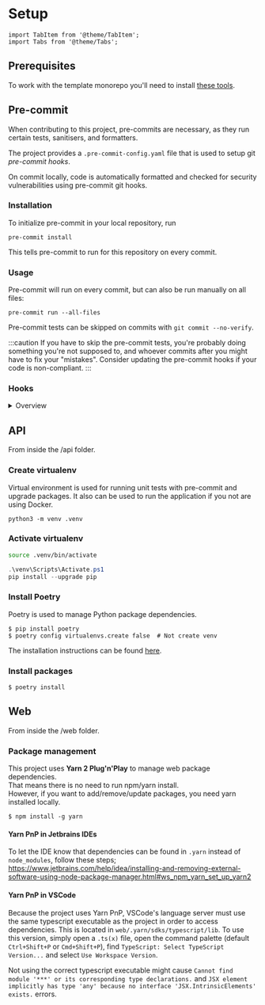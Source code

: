 # Setup

```mdx-code-block
import TabItem from '@theme/TabItem';
import Tabs from '@theme/Tabs';
```

## Prerequisites

To work with the template monorepo you'll need to install [these tools](../../about/running/01-prerequisites.md).

## Pre-commit

When contributing to this project, pre-commits are necessary, as they run certain tests, sanitisers, and formatters.

The project provides a `.pre-commit-config.yaml` file that is used to setup git _pre-commit hooks_.

On commit locally, code is automatically formatted and checked for security vulnerabilities using pre-commit git hooks.

### Installation

To initialize pre-commit in your local repository, run

```shell
pre-commit install
```

This tells pre-commit to run for this repository on every commit.

### Usage

Pre-commit will run on every commit, but can also be run manually on all files:

```shell
pre-commit run --all-files
```

Pre-commit tests can be skipped on commits with `git commit --no-verify`.

:::caution
If you have to skip the pre-commit tests, you're probably doing something you're not supposed to, and whoever commits after you might have to fix your "mistakes". Consider updating the pre-commit hooks if your code is non-compliant.
:::

### Hooks
<details>

<summary>Overview</summary>

| Repository                                                                          | Hook                    | Purpose                                                                            |
|-------------------------------------------------------------------------------------|-------------------------|------------------------------------------------------------------------------------|
| [pre-commit/pre-commit-hooks](https://github.com/pre-commit/pre-commit-hooks)                                      | check-ast               | Check whether files parse as valid python                                          |
|                                                                                     | check-merge-conflict    | Check for files that contain merge conflict strings                                |
|                                                                                     | check-case-conflict     | Check for files with names that would conflict on a case-insensitive filesystem    |
|                                                                                     | check-json              | Verify syntax of all JSON files                                                    |
|                                                                                     | check-toml              | Verify syntax of all TOML files                                                    |
|                                                                                     | check-yaml              | Verify syntax of all YAML files                                                    |
|                                                                                     | trailing-whitespace     | Trim trailing whitespace                                                           |
|                                                                                     | mixed-line-ending       | Replaces or checks mixed line ending                                               |
|                                                                                     | detect-private-key      | Checks for the existence of private keys                                           |
| [compilerla/conventional-pre-commit](https://github.com/compilerla/conventional-pre-commit)                               | conventional-pre-commit | A pre-commit hook to check commit messages for Conventional Commits formatting     |
| [ambv/black](https://github.com/ambv/black)                                                       | black                   | Python code formatter                                                              |
| [PyCQA/bandit](https://github.com/PyCQA/bandit)                                                     | bandit                  | A security linter designed to find common security issues in Python code           |
| [econchick/interrogate](https://github.com/econchick/interrogate)                                            | interrogate             | Check the code base for missing docstrings                                         |
| [hadialqattan/pycln](https://github.com/hadialqattan/pycln)                                               | pycln                   | Finds and removes unused import statements                                         |
| [pycqa/isort](https://github.com/pycqa/isort)                                                      | isort                   | Sort imports alphabetically, and automatically separated into sections and by type |
| [pre-commit/mirrors-prettier](https://github.com/pre-commit/mirrors-prettier)                                      | prettier                | TypeScript/JavaScript/JSON ++ code formatter                                       |
| [pre-commit/mirrors-eslint](https://github.com/pre-commit/mirrors-eslint)                                        | eslint                  | Helps you find and fix problems in your JavaScript code                            |
| [pycqa/flake8](https://gitlab.com/pycqa/flake8)                                                     | flake8                  | Check the style and quality of Python code                                         |
| [local](https://github.com/equinor/template-fastapi-react/blob/main/.pre-commit-config.yaml) | mypy                    | Python type checker                                                                |
|                                                                                     | pytest                  | Python test runner                                                                 |
|                                                                                     |                         |                                                                                    |

</details>

## API

From inside the /api folder.

### Create virtualenv

Virtual environment is used for running unit tests with pre-commit and upgrade packages. It also can be used to run the application if you not are using Docker.

```shell
python3 -m venv .venv
```

### Activate virtualenv

<Tabs groupId="operating-system">
<TabItem value="linux" label="Linux">

```bash
source .venv/bin/activate
```

</TabItem>
<TabItem value="windows" label="Windows">

```powershell
.\venv\Scripts\Activate.ps1
pip install --upgrade pip
```

</TabItem>
</Tabs>

### Install Poetry

Poetry is used to manage Python package dependencies.

```shell
$ pip install poetry
$ poetry config virtualenvs.create false  # Not create venv
```



The installation instructions can be found [here](https://python-poetry.org/docs/#installation).

### Install packages

```shell
$ poetry install
```

## Web

From inside the /web folder.

### Package management

This project uses __Yarn 2 Plug'n'Play__ to manage web package dependencies.  
That means there is no need to run npm/yarn install.  
However, if you want to add/remove/update packages, you need yarn installed locally.

```shell
$ npm install -g yarn
```

#### Yarn PnP in Jetbrains IDEs

To let the IDE know that dependencies can be found in `.yarn` instead of `node_modules`, follow these steps; https://www.jetbrains.com/help/idea/installing-and-removing-external-software-using-node-package-manager.html#ws_npm_yarn_set_up_yarn2 

#### Yarn PnP in VSCode

Because the project uses Yarn PnP, VSCode's language server must use the same typescript executable as the project in order to access dependencies. This is located in `web/.yarn/sdks/typescript/lib`. To use this version, simply open a `.ts(x)` file, open the command palette (default `Ctrl+Shift+P` or `Cmd+Shift+P`), find `TypeScript: Select TypeScript Version...` and select `Use Workspace Version`. 

Not using the correct typescript executable might cause `Cannot find module '***' or its corresponding type declarations.` and `JSX element implicitly has type 'any' because no interface 'JSX.IntrinsicElements' exists.` errors.
